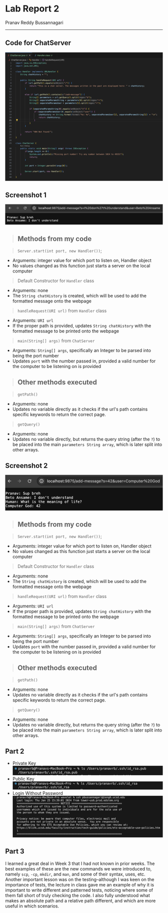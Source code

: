 # **Lab Report 2**

Pranav Reddy Bussannagari
***


## Code for ChatServer
![CodeChatServer](CodeChatServer.png)


## Screenshot 1
![ChatServerUse](ChatServerUse.png)

> ## Methods from my code

> `Server.start(int port, new Handler())`;
-   Arguments: integer value for which port to listen on, Handler object
-   No values changed as this function just starts a server on the local computer
> Default Constructor for `Handler` class
-   Arguments: none
-   The `String chatHistory` is created, which will be used to add the formatted message onto the webpage
> `handleRequest(URI url)` from `Handler` class
-   Arguments: `URI url` 
-   If the proper path is provided, updates `String chatHistory` with the formatted message to be printed onto the webpage
> `main(String[] args)` from `ChatServer`
-   Arguments: `String[] args`, specifically an Integer to be parsed into being the port number
-   Updates `port` with the number passed in, provided a valid number for the computer to be listening on is provided

> ## Other methods executed

> `getPath()`
-   Arguments: none
-   Updates no variable directly as it checks if the url's path contains specific keywords to return the correct page.
> `getQuery()`
-   Arguments: none
-   Updates no variable directly, but returns the query string (after the `?`) to be placed into the main `parameters String array`, which is later split into other arrays.


## Screenshot 2
![ChatServerUse2](ChatServerUse2.png)

> ## Methods from my code

> `Server.start(int port, new Handler())`;
-   Arguments: integer value for which port to listen on, Handler object
-   No values changed as this function just starts a server on the local computer
> Default Constructor for `Handler` class
-   Arguments: none
-   The `String chatHistory` is created, which will be used to add the formatted message onto the webpage
> `handleRequest(URI url)` from `Handler` class
-   Arguments: `URI url` 
-   If the proper path is provided, updates `String chatHistory` with the formatted message to be printed onto the webpage
> `main(String[] args)` from `ChatServer`
-   Arguments: `String[] args`, specifically an Integer to be parsed into being the port number
-   Updates `port` with the number passed in, provided a valid number for the computer to be listening on is provided

> ## Other methods executed

> `getPath()`
-   Arguments: none
-   Updates no variable directly as it checks if the url's path contains specific keywords to return the correct page.
> `getQuery()`
-   Arguments: none
-   Updates no variable directly, but returns the query string (after the `?`) to be placed into the main `parameters String array`, which is later split into other arrays.


## Part 2

- Private Key
  ![ChatPub](ChatPub.png)
- Public Key
  ![ChatPriv](ChatPriv.png)
- Login Without Password
  ![ChatServerLogin](ChatServerLogin.png)
  

## Part 3

I learned a great deal in Week 3 that I had not known in prior weeks. The best examples of these are the new commands we were introduced to, namely `scp`, `-cp`, `mkdir`, and `man`, and some of their syntax, uses, etc. Another important lesson was on the testing–although I was keen on the importance of tests, the lecture in class gave me an example of why it is important to write different and patterned tests, noticing where some of them fall short of truly checking the code. I also fully understood what makes an absolute path and a relative path different, and which are more useful in which scenarios.
